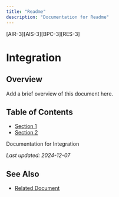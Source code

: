 ```yaml
---
title: "Readme"
description: "Documentation for Readme"
---
```


[AIR-3][AIS-3][BPC-3][RES-3]


<!-- markdownlint-disable MD013 line-length -->

# Integration

## Overview

Add a brief overview of this document here.

## Table of Contents

- [Section 1](#section-1)
- [Section 2](#section-2)


Documentation for Integration

*Last updated: 2024-12-07*

## See Also

- [Related Document](#related-document)

